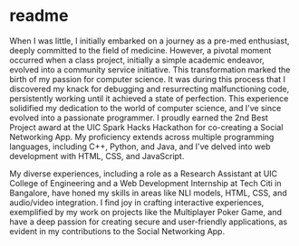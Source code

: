 # readme
When I was little, I initially embarked on a journey as a pre-med enthusiast, deeply committed to the field of medicine. However, a pivotal moment occurred when a class project, initially a simple academic endeavor, evolved into a community service initiative. This transformation marked the birth of my passion for computer science. It was during this process that I discovered my knack for debugging and resurrecting malfunctioning code, persistently working until it achieved a state of perfection. This experience solidified my dedication to the world of computer science, and I've since evolved into a passionate programmer. I proudly earned the 2nd Best Project award at the UIC Spark Hacks Hackathon for co-creating a Social Networking App. My proficiency extends across multiple programming languages, including C++, Python, and Java, and I've delved into web development with HTML, CSS, and JavaScript. 

My diverse experiences, including a role as a Research Assistant at UIC College of Engineering and a Web Development Internship at Tech Citi in Bangalore, have honed my skills in areas like NLI models, HTML, CSS, and audio/video integration. I find joy in crafting interactive experiences, exemplified by my work on projects like the Multiplayer Poker Game, and have a deep passion for creating secure and user-friendly applications, as evident in my contributions to the Social Networking App.
